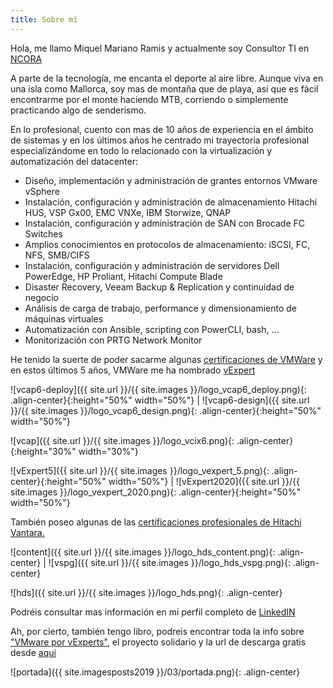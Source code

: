 ```yaml
---
title: Sobre mí
---
```


Hola, me llamo Miquel Mariano Ramis y actualmente soy Consultor TI en [NCORA](http://www.ncora.com)

A parte de la tecnología, me encanta el deporte al aire libre. Aunque viva en una isla como Mallorca, soy mas de montaña que de playa, así que es fácil encontrarme por el monte haciendo MTB, corriendo o simplemente practicando algo de senderismo.

En lo profesional, cuento con mas de 10 años de experiencia en el ámbito de sistemas y en los últimos años he centrado mi trayectoria profesional especializándome en todo lo relacionado con la virtualización y automatización del datacenter:

- Diseño, implementación y administración de grantes entornos VMware vSphere
- Instalación, configuración y administración de almacenamiento Hitachi HUS, VSP Gx00, EMC VNXe, IBM Storwize, QNAP
- Instalación, configuración y administración de SAN con Brocade FC Switches
- Amplios conocimientos en protocolos de almacenamiento: iSCSI, FC, NFS, SMB/CIFS
- Instalación, configuración y administración de servidores Dell PowerEdge, HP Proliant, Hitachi Compute Blade
- Disaster Recovery, Veeam Backup & Replication y continuidad de negocio
- Análisis de carga de trabajo, performance y dimensionamiento de máquinas virtuales
- Automatización con Ansible, scripting con PowerCLI, bash, …
- Monitorización con PRTG Network Monitor

He tenido la suerte de poder sacarme algunas [certificaciones de VMWare](https://www.certmetrics.com/vmware/public/transcript.aspx?transcript=H66R1JVC114EQYC8) y en estos últimos 5 años, VMWare me ha nombrado [vExpert](https://vexpert.vmware.com/directory/753)

![vcap6-deploy]({{ site.url }}/{{ site.images }}/logo_vcap6_deploy.png){: .align-center}{:height="50%" width="50%"} | ![vcap6-design]({{ site.url }}/{{ site.images }}/logo_vcap6_design.png){: .align-center}{:height="50%" width="50%"}

![vcap]({{ site.url }}/{{ site.images }}/logo_vcix6.png){: .align-center}{:height="30%" width="30%"}

![vExpert5]({{ site.url }}/{{ site.images }}/logo_vexpert_5.png){: .align-center}{:height="50%" width="50%"} | ![vExpert2020]({{ site.url }}/{{ site.images }}/logo_vexpert_2020.png){: .align-center}{:height="50%" width="50%"}

También poseo algunas de las [certificaciones profesionales de Hitachi Vantara.](https://www.certmetrics.com/hitachi/public/transcript.aspx?transcript=E1MSVW11CBREQNSS)

![content]({{ site.url }}/{{ site.images }}/logo_hds_content.png){: .align-center} | ![vspg]({{ site.url }}/{{ site.images }}/logo_hds_vspg.png){: .align-center}

![hds]({{ site.url }}/{{ site.images }}/logo_hds.png){: .align-center}

Podréis consultar mas información en mi perfil completo de [LinkedIN](https://www.linkedin.com/in/miquelmariano/)

Ah, por cierto, también tengo libro, podreis encontrar toda la info sobre ["VMware por vExperts"](https://twitter.com/vmwarevexperts), el proyecto solidario y la url de descarga gratis desde [aquí](https://www.vmwareporvexperts.org)

![portada]({{ site.imagesposts2019 }}/03/portada.png){: .align-center}
